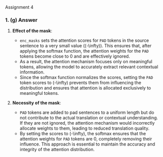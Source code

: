 Assignment 4

### **1. (g) Answer**

1. **Effect of the mask**:
   - `enc_masks` sets the attention scores for `PAD` tokens in the source sentence to a very small value (\(-\infty\)). This ensures that, after applying the softmax function, the attention weights for the `PAD` tokens become close to 0 and are effectively ignored.
   - As a result, the attention mechanism focuses only on meaningful tokens, allowing the model to accurately extract relevant contextual information.
   - Since the softmax function normalizes the scores, setting the `PAD` token scores to \(-\infty\) prevents them from influencing the distribution and ensures that attention is allocated exclusively to meaningful tokens.

2. **Necessity of the mask**:
   - `PAD` tokens are added to pad sentences to a uniform length but do not contribute to the actual translation or contextual understanding. If they are not ignored, the attention mechanism would incorrectly allocate weights to them, leading to reduced translation quality.
   - By setting the scores to \(-\infty\), the softmax ensures that the attention weights for `PAD` tokens are 0, completely removing their influence. This approach is essential to maintain the accuracy and integrity of the attention distribution.
